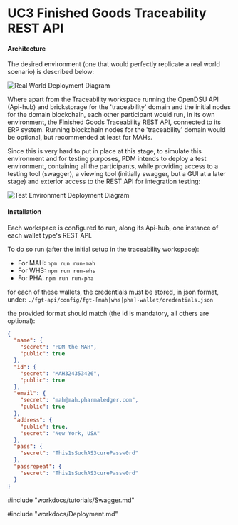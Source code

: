 # UC3 Finished Goods Traceability REST API

#### Architecture

The desired environment (one that would perfectly replicate a real world scenario) is described below:

![Real World Deployment Diagram](../resources/drawings/finishedGoodsTraceabilityDSUTypes-fgt-api-deployment.png)

Where apart from the Traceability workspace running the OpenDSU API (Api-hub) and brickstorage for the 'traceability'
domain and the initial nodes for the domain blockchain, each other participant would run, in its own environment, the
Finished Goods Traceability REST API, connected to its ERP system. Running blockchain nodes for the 'traceability' domain
would be optional, but recommended at least for MAHs.

Since this is very hard to put in place at this stage, to simulate this environment and for testing purposes, PDM intends to
deploy a test environment, containing all the participants, while providing access to a testing tool (swagger),
a viewing tool (initially swagger, but a GUI at a later stage) and exterior access to the REST API for integration testing:

![Test Environment Deployment Diagram](../resources/drawings/finishedGoodsTraceabilityDSUTypes-fgt-api-test-deployment.png)

#### Installation

Each workspace is configured to run, along its Api-hub, one instance of each wallet type's REST API.

To do so run (after the initial setup in the traceability workspace):
- For MAH: ```npm run run-mah```
- For WHS: ```npm run run-whs```
- For PHA: ```npm run run-pha```

for each of these wallets, the credentials must be stored, in json format, under:
```./fgt-api/config/fgt-[mah|whs|pha]-wallet/credentials.json```

the provided format should match (the id is mandatory, all others are optional):
```json
{
  "name": {
    "secret": "PDM the MAH",
    "public": true
  },
  "id": {
    "secret": "MAH324353426",
    "public": true
  },
  "email": {
    "secret": "mah@mah.pharmaledger.com",
    "public": true
  },
  "address": {
    "public": true,
    "secret": "New York, USA"
  },
  "pass": {
    "secret": "This1sSuchAS3curePassw0rd"
  },
  "passrepeat": {
    "secret": "This1sSuchAS3curePassw0rd"
  }
}
```

#include "workdocs/tutorials/Swagger.md"

#include "workdocs/Deployment.md"